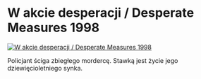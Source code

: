W akcie desperacji / Desperate Measures 1998 
=============
[![W akcie desperacji / Desperate Measures 1998 ](http://vidos.pl/images/player.gif)](http://vidos.pl/w-akcie-desperacji-desperate-measures-1998)

 Policjant ściga zbiegłego mordercę. Stawką jest życie jego dziewięcioletniego synka.
